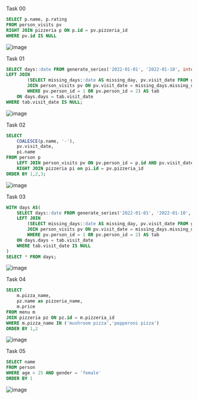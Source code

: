 Task 00
```sql
SELECT p.name, p.rating
FROM person_visits pv
RIGHT JOIN pizzeria p ON p.id = pv.pizzeria_id
WHERE pv.id IS NULL
```
![image](https://github.com/alina29038/annalyze/assets/102412830/ea4042fd-ce1b-4822-b704-a19f8c1174d6)

Task 01
```sql
SELECT days::date FROM generate_series('2022-01-01', '2022-01-10', interval '1 day') AS days
LEFT JOIN
		(SELECT missing_days::date AS missing_day, pv.visit_date FROM generate_series('2022-01-01', '2022-01-10', interval '1 day') AS missing_days
		JOIN person_visits pv ON pv.visit_date = missing_days.missing_days
		WHERE pv.person_id = 1 OR pv.person_id = 2) AS tab
	ON days.days = tab.visit_date
WHERE tab.visit_date IS NULL;
```
![image](https://github.com/alina29038/annalyze/assets/102412830/f821b370-2826-4d5f-8017-4b45a4e26a87)

Task 02
```sql
SELECT 	
	COALESCE(p.name, '-'),
	pv.visit_date,
	pi.name
FROM person p 
	LEFT JOIN person_visits pv ON pv.person_id = p.id AND pv.visit_date BETWEEN '2022-01-01' and '2022-01-03'
	RIGHT JOIN pizzeria pi on pi.id = pv.pizzeria_id
ORDER BY 1,2,3;
```
![image](https://github.com/alina29038/annalyze/assets/102412830/d6ffd94e-24f2-450a-81f0-3bc433e7f844)

Task 03
```sql
WITH days AS( 
	SELECT days::date FROM generate_series('2022-01-01', '2022-01-10', interval '1 day') AS days
	LEFT JOIN
		(SELECT missing_days::date AS missing_day, pv.visit_date FROM generate_series('2022-01-01', '2022-01-10', interval '1 day') AS missing_days
		JOIN person_visits pv ON pv.visit_date = missing_days.missing_days
		WHERE pv.person_id = 1 OR pv.person_id = 2) AS tab
	ON days.days = tab.visit_date
	WHERE tab.visit_date IS NULL
) 
SELECT * FROM days;
```
![image](https://github.com/alina29038/annalyze/assets/102412830/c3b78ef2-2f4b-4ca5-80ee-e190a10e1c3f)

Task 04
```sql
SELECT 
	m.pizza_name,
	pz.name as pizzeria_name, 
	m.price 
FROM menu m
JOIN pizzeria pz ON pz.id = m.pizzeria_id
WHERE m.pizza_name IN ('mushroom pizza','pepperoni pizza')
ORDER BY 1,2
```
![image](https://github.com/alina29038/annalyze/assets/102412830/05996ea6-772f-48a1-bd45-3073fd3589a0)


Task 05
```sql
SELECT name
FROM person 
WHERE age > 25 AND gender = 'female'
ORDER BY 1
```
![image](https://github.com/alina29038/annalyze/assets/102412830/84c7b048-7c15-4a87-9e39-5cb95fbecc67)
